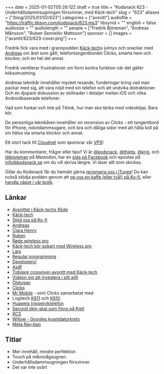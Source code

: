 +++
date = 2025-01-02T05:26:12Z
draft = true
title = "Kodsnack 623 - Underhållsdammsugningen försvinner, med Käck-tech"
slug = "623"
aliases = ["/blog/2025/01/02/623"]
categories = ["avsnitt"]
audiofile = "https://traffic.libsyn.com/kodsnack/623.mp3"
libsynid = ""
english = false
audiosize = ""
audiolength = ""
people = ["Fredrik Björeman", "Andreas Månsson", "Ruben Sennelöv Mattsson"]
sponsor = []
images = ["avsnitt/623/623-cover.png"]
+++

Fredrik fick vara med i grannpodden [Käck-tech](https://www.kacktech.com/)s julmys och snackar med [Andreas](https://linktr.ee/AndreasMansson) om året som gått, telefontangentbordet Clicks, smarta hem och klockor, och en hel del annat.

Fredrik ventilerar frustrationer om form kontra funktion när det gäller köksutrustning.

Andreas teknikår innehåller mycket resande, funderingar kring vad man packar med sig, att vara nöjd med sin telefon och att undvika distraktioner. Och en djupare diskussion av skillnader i detaljer mellan iOS och olika Androidbaserade telefoner.

Vad som funkar och inte på Tiktok, hur man ska tänka med videoklipp. Bara kör.

De personliga teknikåren innehåller en recension av Clicks - ett tangentbord för iPhone, robotdammsugare, och bra och dåliga sidor med att hålla koll på sin hälsa via smarta klockor och annat.

Ett stort tack till [Cloudnet](https://www.cloudnet.se) som sponsrar vår [VPS](https://en.wikipedia.org/wiki/Virtual_private_server)!

Har du kommentarer, frågor eller tips? Vi är [@kodsnack](https://social.podsnack.se/@kodsnack), [@thieta](https://6510.nu/@thieta), [@krig](https://6510.nu/@krig), och [@bjoreman](https://toot.cafe/@bjoreman) på Mastodon, har en [sida på Facebook](https://www.facebook.com/) och epostas på [info@kodsnack.se](mailto:info@kodsnack.se) om du vill skriva längre. Vi läser allt som skickas.

Gillar du Kodsnack får du hemskt gärna [recensera oss i iTunes](https://itunes.apple.com/se/podcast/kodsnack/id561631498?l=en)! Du kan också stödja podden genom att <a href="https://ko-fi.com/kodsnack" rel="payment">ge oss en kaffe (eller två!) på Ko-fi</a>, eller [handla något i vår butik](https://shop.spreadshirt.se/kodsnack/).

## Länkar
* [Avsnittet i Käck-techs flöde](https://www.kacktech.com/1922221/episodes/16338762-kack-tech-kodsnacks-julmys-2024-fran-smarta-hem-till-ai-cynism)
* [Käck-tech](https://www.kacktech.com/)
* [Stöd oss på Ko-fi](https://ko-fi.com/kodsnack)
* [Andreas](https://linktr.ee/AndreasMansson)
* [Clara Henry](https://sv.wikipedia.org/wiki/Clara_Henry)
* [Ruben](https://linktr.ee/Ruben_sennelov_mattsson)
* [Røde wireless pro](https://rode.com/en-us/microphones/wireless/wirelesspro)
* [Käck-tech kör gokart med Wireless pro](https://www.youtube.com/watch?v=b0eaa8RaIQE)
* [Lars](https://underjord.io/lars.html)
* [Regular programming](https://www.regprog.com/)
* [Developers!](https://developerspodcast.com/)
* [Asdf](https://asdf.pizza/)
* [Tidigare crossover-avsnitt med Käck-tech](https://kodsnack.se/people/ruben-sennel%C3%B6v-mattsson/)
* [Videon om att investera i sitt wifi](https://www.tiktok.com/@kacktech/video/7388459794048257313)
* [Ölstugan](https://www.olstugan.se/varaolstugor/friggagatan-lejonet/)
* [Clicks](https://www.clicks.tech/en)
* [Mr Mobile](https://www.youtube.com/watch?v=e2n2ftM-MwI) - som Clicks samarbetat med
* Logitech [K811](https://www.logitech.com/assets/45927/illuminated-keyboard-k811-for-mac-ipad-iphone-quick-start-guide.pdf?srsltid=AfmBOopm4nr5LQWeOD2hNyY93woW-sPSA0X-qRJyh-sKCfo3RJRk6y8t) och [K810](https://www.logitech.com/assets/46511/bluetooth-illuminated-keyboard-k810.pdf?srsltid=AfmBOorJZz209TDPlaL28dQ3VQbxaXQb2tUnBrW5RHUgSn5z-dv0rM8P)
* [Huaweis trippelviktelefon](https://www.youtube.com/watch?v=Yv_S7KrOlfk)
* [Second skin-skal som finns på Kjell](https://www.kjell.com/se/sok?q=linocell+second+skin)
* [RCS](https://en.wikipedia.org/wiki/Rich_Communication_Services)
* [Willow - Googles kvantdatorkrets](https://blog.google/technology/research/google-willow-quantum-chip/)
* [Meta Ray-ban](https://about.fb.com/news/2023/09/new-ray-ban-meta-smart-glasses/)

## Titlar
* Mer innehåll, mindre perfektion
* Touch på mikrovågsugnen
* Underhållsdammsugningen försvinner
* Det var inte svårt